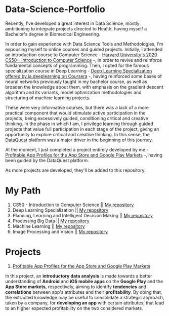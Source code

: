 # Data-Science-Portfolio

Recently, I've developed a great interest in Data Science, mostly ambitioning to integrate projects directed to Health, having myself a Bachelor's degree in 
Biomedical Engineering. 

In order to gain experience with Data Science Tools and Methodologies, I'm expousing myself to online courses and guided projects. Initially, I attended an introduction course to Computer Science - [Harvard University's 2020 CS50 - Introduction to Computer Science](https://cs50.harvard.edu/x/2020/) -, in order to revive and reinforce fundamental concepts of programming. Then, I opted for the famous specialization course in Deep Learning -  [Deep Learning Specialization offered by ia.deeplearning on Coursera](https://www.coursera.org/specializations/deep-learning) -, having reinforced some bases of neural networks previously taught in my bachelor course, as well as broaden the knowledge about them, with emphasis on the gradient descent algorithm and its variants, model optimization methodologies and structuring of machine learning projects. 

These were very informative courses, but there was a lack of a more practical component that would stimulate active participation in the projects, being excessively guided, conditioning critical and creative thinking. In the phase in which I am, I privilege learning through guided projects that value full participation in each stage of the project, giving an opportunity to explore critical and creative thinking. In this sense, the [DataQuest](https://www.dataquest.io/) platform was a major driver in the beginning of this journey. 

At the moment, I just completed a project entirely developed by me - [Profitable App Profiles for the App Store and Google Play Markets](https://github.com/marianamourao-37/Data-Science-Portfolio/blob/master/Profitable%20App%20Profiles%20for%20the%20App%20Store%20and%20Google%20Play%20Markets.ipynb) -, 
having been guided by the DataQuest platform. 

As more projects are developed, they'll be added to this repository.

# My Path 

1. CS50 - Introduction to Computer Science || [My repository](https://github.com/marianamourao-37/Harvard-CS50-Projects)
2. Deep Learning Specialization || [My repository](https://github.com/marianamourao-37/Deep-Learning-ia.deeplearning-Specialization)
3. Planning, Learning and Intelligent Decision Making || [My repository](https://github.com/marianamourao-37/Reinforcement-Learning-Course)
4. Processing Big Data || [My repository](https://github.com/marianamourao-37/Processing-Big-Data)
5. Machine Learning || [My repository](https://github.com/marianamourao-37/Machine-Learning)
6. Image Processing and Vision || [My repository](https://github.com/marianamourao-37/Image-Processing-and-Vision)
# Projects

1. [Profitable App Profiles for the App Store and Google Play Markets](https://github.com/marianamourao-37/Data-Science-Portfolio/blob/master/Profitable%20App%20Profiles%20for%20the%20App%20Store%20and%20Google%20Play%20Markets.ipynb)

In this project, an **introductory data analysis** is made towards a better understanding of **Android** and **iOS mobile apps** on the **Google Play** and the **App 
Store markets**, respectively, aiming to identify **tendencies** and **correlations** between app's attributes and their **profitability**. By doing that, the extracted 
knowledge may be useful to consolidate a strategic approach, taken by a company, for **developing an app** with certain attributes, that lead to an higher expected 
profitability on the two considered markets.
